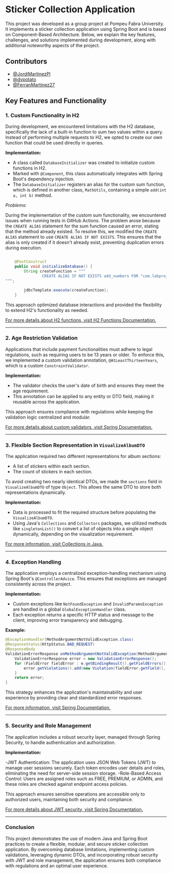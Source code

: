 # Sticker Collection Application

This project was developed as a group project at Pompeu Fabra University. It implements a sticker collection application using Spring Boot and is based on Component-Based Architecture. Below, we explain the key features, challenges, and solutions implemented during development, along with additional noteworthy aspects of the project.

## Contributors

- [@JordiMartinezPl](https://github.com/JordiMartinezPl) 
- [@dvpotato](https://github.com/dvpotato) 
- [@FerranMartinez27](https://github.com/FerranMartinez27) 

## **Key Features and Functionality**

### 1. **Custom Functionality in H2**
During development, we encountered limitations with the H2 database, specifically the lack of a built-in function to sum two values within a query. Instead of performing multiple requests to H2, we opted to create our own function that could be used directly in queries.

**Implementation:**
- A class called `DatabaseInitializer` was created to initialize custom functions in H2.
- Marked with `@Component`, this class automatically integrates with Spring Boot's dependency injection.
- The `DatabaseInitializer` registers an alias for the custom sum function, which is defined in another class, `MathUtils`, containing a simple `add(int a, int b)` method.
  
*Problems:*
  
  During the implementation of the custom sum functionality, we encountered issues when running tests in GitHub Actions. The problem arose because the `CREATE ALIAS` statement for the sum function caused an error, stating that the method already existed.
  To resolve this, we modified the `CREATE ALIAS` statement to use `CREATE ALIAS IF NOT EXISTS`. This ensures that the alias is only created if it doesn't already exist, preventing duplication errors during execution.
```java

    @PostConstruct
    public void initializeDatabase() {
        String createFunction = """         
                CREATE ALIAS IF NOT EXISTS add_numbers FOR "com.labproject.component.MathUtils.addNumbers";
""";

        jdbcTemplate.execute(createFunction);
    }
````

  
This approach optimized database interactions and provided the flexibility to extend H2's functionality as needed.

[For more details about H2 functions, visit H2 Functions Documentation.](https://www.h2database.com/html/functions.html)

---

### 2. **Age Restriction Validation**
Applications that include payment functionalities must adhere to legal regulations, such as requiring users to be 13 years or older. To enforce this, we implemented a custom validation annotation, `@AtLeastThirteenYears`, which is a custom `ConstraintValidator`.

**Implementation:**
- The validator checks the user's date of birth and ensures they meet the age requirement.
- This annotation can be applied to any entity or DTO field, making it reusable across the application.

This approach ensures compliance with regulations while keeping the validation logic centralized and modular.

[For more details about custom validators, visit Spring Documentation.](https://docs.spring.io/spring-framework/reference/core/validation/beanvalidation.html)

---

### 3. **Flexible Section Representation in `VisualizeAlbumDTO`**
The application required two different representations for album sections:
- A list of stickers within each section.
- The count of stickers in each section.

To avoid creating two nearly identical DTOs, we made the `sections` field in `VisualizeAlbumDTO` of type `Object`. This allows the same DTO to store both representations dynamically.

**Implementation:**
- Data is processed to fit the required structure before populating the `VisualizeAlbumDTO`.
- Using Java's `Collections` and `Collectors` packages, we utilized methods like `singletonList()` to convert a list of objects into a single object dynamically, depending on the visualization requirement.

[For more information, visit Collections in Java.](https://docs.oracle.com/javase/8/docs/api/java/util/Collections.html)

---
### 4. **Exception Handling**
The application employs a centralized exception-handling mechanism using Spring Boot's `@ControllerAdvice`. This ensures that exceptions are managed consistently across the project.

**Implementation:**
- Custom exceptions like `NotFoundException` and `InvalidParamsException` are handled in a global `GlobalExceptionHandler` class.
- Each exception returns a specific HTTP status and message to the client, improving error transparency and debugging.

**Example:**

```java
@ExceptionHandler(MethodArgumentNotValidException.class)
@ResponseStatus(HttpStatus.BAD_REQUEST)
@ResponseBody
ValidationErrorResponse onMethodArgumentNotValidException(MethodArgumentNotValidException e) {
    ValidationErrorResponse error = new ValidationErrorResponse();
    for (FieldError fieldError : e.getBindingResult().getFieldErrors()) {
        error.getViolations().add(new Violation(fieldError.getField(), fieldError.getDefaultMessage()));
    }
    return error;
}
````
This strategy enhances the application's maintainability and user experience by providing clear and standardized error responses.

[For more information, visit Spring Documentation.](https://docs.spring.io/spring-framework/reference/web/webmvc/mvc-controller/ann-exceptionhandler.html)

---
### 5.  **Security and Role Management**
The application includes a robust security layer, managed through Spring Security, to handle authentication and authorization.

**Implementation:**

-JWT Authentication: The application uses JSON Web Tokens (JWT) to manage user sessions securely. Each token encodes user details and roles, eliminating the need for server-side session storage.
-Role-Based Access Control: Users are assigned roles such as FREE, PREMIUM, or ADMIN, and these roles are checked against endpoint access policies.

This approach ensures sensitive operations are accessible only to authorized users, maintaining both security and compliance.

[For more details about JWT security, visit Spring Documentation.](https://docs.spring.io/spring-security/reference/servlet/oauth2/resource-server/jwt.html)


---
### **Conclusion**
This project demonstrates the use of modern Java and Spring Boot practices to create a flexible, modular, and secure sticker collection application. By overcoming database limitations, implementing custom validations, leveraging dynamic DTOs, and incorporating robust security with JWT and role management, the application ensures both compliance with regulations and an optimal user experience.
